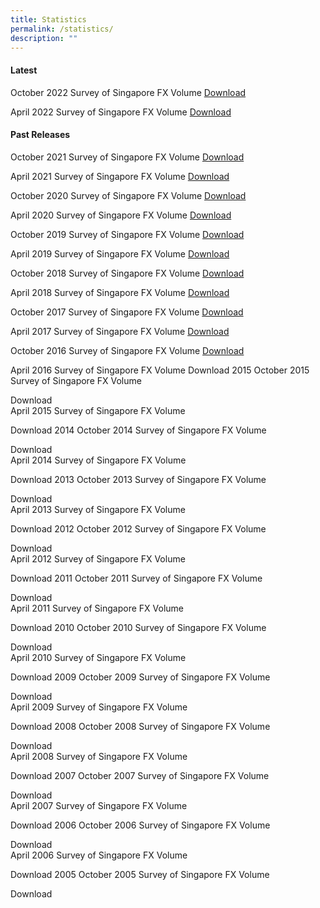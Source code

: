 ```yaml
---
title: Statistics
permalink: /statistics/
description: ""
---
```

#### Latest ####

October 2022
Survey of Singapore FX Volume 
[Download](/files/Survey/2022-10%20Survey%20FX.xlsx)

April 2022
Survey of Singapore FX Volume
[Download](/files/Survey/2022-04%20Survey%20FX.xlsx)
 
#### Past Releases ####

October 2021
Survey of Singapore FX Volume
[Download](/files/Survey/2021-10%20Survey%20FX.xlsx)

April 2021
Survey of Singapore FX Volume
[Download](/files/Survey/2021-04%20Survey%20FX.xlsx)

October 2020
Survey of Singapore FX Volume
[Download](/files/Survey/2020-10%20Survey%20FX.xlsx)

April 2020
Survey of Singapore FX Volume
[Download](/files/Survey/2020-04%20Survey%20FX.xlsx) 

October 2019
Survey of Singapore FX Volume
[Download](/files/Survey/2019-10%20Survey%20FX.xlsx)

April 2019
Survey of Singapore FX Volume
[Download](/files/Survey/2019-04%20Survey%20FX.xlsx)

October 2018
Survey of Singapore FX Volume
[Download](/files/Survey/2018-10%20Survey%20FX.xlsx)

April 2018
Survey of Singapore FX Volume
[Download](/files/Survey/2018-04%20Survey%20FX.xlsx)

October 2017
Survey of Singapore FX Volume
[Download](/files/Survey/2017-10%20Survey%20FX.xlsx)

April 2017
Survey of Singapore FX Volume
[Download](/files/Survey/2017-04%20Survey%20FX.xlsx)

October 2016
Survey of Singapore FX Volume
[Download](/files/Survey/2016-10%20Survey%20FX.xlsx)

April 2016
Survey of Singapore FX Volume
Download 
2015
October 2015
Survey of Singapore FX Volume

 Download  
April 2015
Survey of Singapore FX Volume

 Download 
2014
October 2014
Survey of Singapore FX Volume

 Download  
April 2014
Survey of Singapore FX Volume

 Download 
2013
October 2013
Survey of Singapore FX Volume

 Download  
April 2013
Survey of Singapore FX Volume

 Download 
2012
October 2012
Survey of Singapore FX Volume

 Download  
April 2012
Survey of Singapore FX Volume

 Download 
2011
October 2011
Survey of Singapore FX Volume

 Download  
April 2011
Survey of Singapore FX Volume

 Download 
2010
October 2010
Survey of Singapore FX Volume

 Download  
April 2010
Survey of Singapore FX Volume

 Download 
2009
October 2009
Survey of Singapore FX Volume

 Download  
April 2009
Survey of Singapore FX Volume

 Download 
2008
October 2008
Survey of Singapore FX Volume

 Download  
April 2008
Survey of Singapore FX Volume

 Download 
2007
October 2007
Survey of Singapore FX Volume

 Download  
April 2007
Survey of Singapore FX Volume

 Download 
2006
October 2006
Survey of Singapore FX Volume

 Download  
April 2006
Survey of Singapore FX Volume

 Download 
2005
October 2005
Survey of Singapore FX Volume

 Download